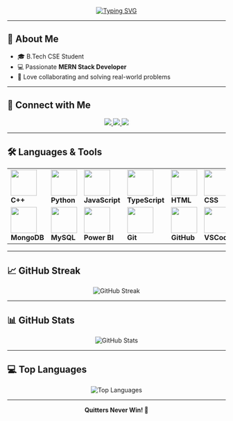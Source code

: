 <!-- Typing SVG -->
<p align="center">
  <a href="https://git.io/typing-svg">
    <img src="https://readme-typing-svg.herokuapp.com?font=Fira+Code&weight=500&size=28&pause=1000&color=6C63FF&center=true&vCenter=true&width=600&lines=Hi+%F0%9F%91%8B%2C+I'm+Naman+Mukesh;Full+Stack+Developer+⚡;Crafting+Scalable+Web+Apps+✨;MERN+Stack+%7C+Cloud+Explorer+☁️" alt="Typing SVG" />
  </a>
</p>

---

## 🌟 About Me  
- 🎓 B.Tech CSE Student  
- 💻 Passionate **MERN Stack Developer**  
- 🤝 Love collaborating and solving real-world problems  

---

## 🤝 Connect with Me  
<p align="center">
  <a href="https://www.linkedin.com/in/namanmukesh/" target="_blank">
    <img src="https://img.shields.io/badge/LinkedIn-0077B5?style=for-the-badge&logo=linkedin&logoColor=white"/>
  </a>
  <a href="mailto:namanmukesh5@gmail.com" target="_blank">
    <img src="https://img.shields.io/badge/Gmail-D14836?style=for-the-badge&logo=gmail&logoColor=white"/>
  </a>
  <a href="https://github.com/NamanMukesh" target="_blank">
    <img src="https://img.shields.io/badge/GitHub-100000?style=for-the-badge&logo=github&logoColor=white"/>
  </a>
</p>

---

## 🛠️ Languages & Tools  

<div align="center">
  <table>
    <tr>
      <td><img src="https://techstack-generator.vercel.app/cpp-icon.svg" width="60"/><br><b>C++</b></td>
      <td><img src="https://techstack-generator.vercel.app/python-icon.svg" width="60"/><br><b>Python</b></td>
      <td><img src="https://techstack-generator.vercel.app/js-icon.svg" width="60"/><br><b>JavaScript</b></td>
      <td><img src="https://skillicons.dev/icons?i=typescript" width="60"/><br><b>TypeScript</b></td>
      <td><img src="https://skillicons.dev/icons?i=html" width="60"/><br><b>HTML</b></td>
      <td><img src="https://skillicons.dev/icons?i=css" width="60"/><br><b>CSS</b></td>
      <td><img src="https://techstack-generator.vercel.app/react-icon.svg" width="60"/><br><b>React</b></td>
      <td><img src="https://skillicons.dev/icons?i=nodejs" width="60"/><br><b>Node.js</b></td>
      <td><img src="https://skillicons.dev/icons?i=express" width="60"/><br><b>Express.js</b></td>
    </tr>
    <tr>
      <td><img src="https://skillicons.dev/icons?i=mongodb" width="60"/><br><b>MongoDB</b></td>
      <td><img src="https://techstack-generator.vercel.app/mysql-icon.svg" width="60"/><br><b>MySQL</b></td>
      <td><img src="https://upload.wikimedia.org/wikipedia/commons/c/cf/New_Power_BI_Logo.svg" width="60"/><br><b>Power BI</b></td>
      <td><img src="https://user-images.githubusercontent.com/25181517/192108372-f71d70ac-7ae6-4c0d-8395-51d8870c2ef0.png" width="60"/><br><b>Git</b></td>
      <td><img src="https://techstack-generator.vercel.app/github-icon.svg" width="60"/><br><b>GitHub</b></td>
      <td><img src="https://skillicons.dev/icons?i=vscode" width="60"/><br><b>VSCode</b></td>
      <td><img src="https://skillicons.dev/icons?i=postman" width="60"/><br><b>Postman</b></td>
      <td><img src="https://techstack-generator.vercel.app/aws-icon.svg" width="60"/><br><b>AWS</b></td>
      <td><img src="https://skillicons.dev/icons?i=vercel" width="60"/><br><b>Vercel</b></td>
    </tr>
  </table>
</div>

---

## 📈 GitHub Streak  

<div align="center">
  <img src="https://streak-stats.demolab.com/?user=NamanMukesh&theme=tokyonight&hide_border=true&ring=6C63FF&fire=FF6EC7&currStreakLabel=6C63FF" alt="GitHub Streak" />
</div>

---

## 📊 GitHub Stats  

<div align="center">
  <img src="https://github-readme-stats.vercel.app/api?username=NamanMukesh&show_icons=true&include_all_commits=true&count_private=true&theme=tokyonight&hide_border=true&title_color=6C63FF&icon_color=6C63FF&cache_seconds=300" alt="GitHub Stats" />
</div>

---

## 💻 Top Languages  

<div align="center">
  <img src="https://github-readme-stats.vercel.app/api/top-langs/?username=NamanMukesh&layout=compact&langs_count=8&theme=tokyonight&hide_border=true&hide=other,text" alt="Top Languages" />
</div>

---

<p align="center">
  <b>Quitters Never Win! 🚀</b>
</p>
